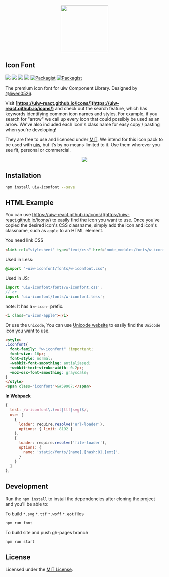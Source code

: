 <p align="center">
  <a href="https://uiw-react.github.io/icons">
    <img width="150" src="https://raw.githubusercontent.com/uiw-react/uiw/master/docs/assets/logo-README.svg?sanitize=true">
  </a>
</p>


Icon Font
---


[![](https://img.shields.io/github/issues/uiw-react/icons.svg)](https://github.com/uiw-react/icons/issues) [![](https://img.shields.io/github/forks/uiw-react/icons.svg)](https://github.com/uiw-react/icons/network) [![](https://img.shields.io/github/stars/uiw-react/icons.svg)](https://github.com/uiw-react/icons/stargazers) [![](https://img.shields.io/github/release/uiw-react/icons.svg)](https://github.com/uiw-react/icons/releases) [![Packagist](https://img.shields.io/dub/l/vibe-d.svg)](https://github.com/uiw-react/icons) [![Packagist](https://img.shields.io/npm/v/uiw-iconfont.svg)](https://www.npmjs.com/package/uiw-iconfont)

The premium icon font for  uiw Component Library. Designed by [@liwen0526](https://github.com/liwen0526). 

Visit **[https://uiw-react.github.io/icons/](https://uiw-react.github.io/icons/)** and check out the search feature, which has keywords identifying common icon names and styles. For example, if you search for "arrow" we call up every icon that could possibly be used as an arrow. We've also included each icon's class name for easy copy / pasting when you're developing!

They are free to use and licensed under [MIT](https://opensource.org/licenses/MIT). We intend for this icon pack to be used with [uiw](https://uiw-react.github.io), but it’s by no means limited to it. Use them wherever you see fit, personal or commercial. 

<p align="center">
  <a href="https://uiw-react.github.io/icons">
    <img src="https://github.com/uiw-react/icons/raw/master/build/assets/uiw-font.png">
  </a>
</p>

## Installation

```bash
npm install uiw-iconfont --save
```

## HTML Example

You can use [https://uiw-react.github.io/icons/](https://uiw-react.github.io/icons/) to easily find the icon you want to use. Once you've copied the desired icon's CSS classname, simply add the icon and icon's classname, such as `apple` to an HTML element.

You need link CSS

```html
<link rel="stylesheet" type="text/css" href="node_modules/fonts/w-iconfont.css">
```

Used in Less:

```css
@import "~uiw-iconfont/fonts/w-iconfont.css";
```

Used in JS:

```js
import 'uiw-iconfont/fonts/w-iconfont.css';
// or
import 'uiw-iconfont/fonts/w-iconfont.less';
```

note: It has a `w-icon-` prefix. 

```html
<i class="w-icon-apple"></i>
```

Or use the `Unicode`, You can use [Unicode website](https://uiw-react.github.io/icons/unicode.html) to easily find the `Unicode` icon you want to use. 

```html
<style>
.iconfont{
  font-family: "w-iconfont" !important;
  font-size: 16px;
  font-style: normal;
  -webkit-font-smoothing: antialiased;
  -webkit-text-stroke-width: 0.2px;
  -moz-osx-font-smoothing: grayscale;
}
</style>
<span class="iconfont">&#59907;</span>
```

**In Webpack**

```js
{
  test: /w-iconfont\.(eot|ttf|svg)$/,
  use: [
    {
      loader: require.resolve('url-loader'),
      options: { limit: 8192 }
    },
    {
      loader: require.resolve('file-loader'),
      options: {
        name: 'static/fonts/[name].[hash:8].[ext]',
      }
    }
  ]
},
```

## Development

Run the `npm install` to install the dependencies after cloning the project and you'll be able to:

To build `*.svg` `*.ttf` `*.woff` `*.eot` files

```bash
npm run font
```

To build site and push gh-pages branch

```bash
npm run start
```

## License

Licensed under the [MIT License](https://opensource.org/licenses/MIT).